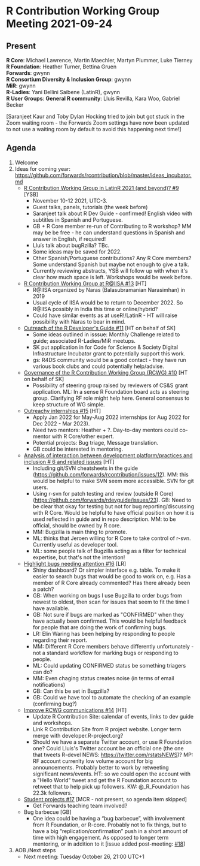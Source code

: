 # R Contribution Working Group Meeting 2021-09-24

## Present

**R Core**: Michael Lawrence, Martin Maechler, Martyn Plummer, Luke Tierney      
**R Foundation**:  Heather Turner, Bettina Gruen  
**Forwards**: gwynn  
**R Consortium Diversity & Inclusion Group**: gwynn  
**MiR**: gwynn   
**R-Ladies**: Yani Bellini Saibene (LatinR), gwynn  
**R User Groups**:
**General R community**: Lluís Revilla, Kara Woo, Gabriel Becker  

[Saranjeet Kaur and Toby Dylan Hocking tried to join but got stuck in the Zoom waiting room - the Forwards Zoom settings have now been updated to not use a waiting room by default to avoid this happening next time!]

## Agenda

1. Welcome
2. Ideas for coming year: https://github.com/forwards/rcontribution/blob/master/ideas_incubator.md
    - [R Contribution Working Group in LatinR 2021 (and beyond)? #9](https://github.com/forwards/rcontribution/issues/9) [YSB]
        - November 10-12 2021, UTC-3.
        - Guest talks, panels, tutorials (the week before)
        - Saranjeet talk about R Dev Guide - confirmed! English video with subtitles in Spanish and Portuguese.
        - GB + R Core member re-run of Contributing to R workshop? MM may be be free - he can understand questions in Spanish and answer in English, if required!
        - Lluís talk about bugRzilla? TBc.
        - Some ideas may be saved for 2022.
        - Other Spanish/Portuguese contributions? Any R Core members? Some understand Spanish but maybe not enough to give a talk.
        - Currently reviewing abstracts, YSB will follow up with when it's clear how much space is left. Workshops would be week before.
    - [R Contribution Working Group at R@IISA #13](https://github.com/forwards/rcontribution/issues/13) [HT] 
        - R@IISA organized by Naras (Balasubramanian Narasimhan) in 2019
        - Usual cycle of IISA would be to return to December 2022. So R@IISA possibly in India this time or online/hybrid?
        - Could have similar events as at useR!/LatinR - HT will raise possibility with Naras to bear in mind.
    - [Outreach of the R Developer's Guide #11](https://github.com/forwards/rcontribution/issues/11) [HT on behalf of SK]
        - Some ideas outlined in isssue: Monthly Challenge related to guide; associated R-Ladies/MiR meetups.
        - SK put application in for Code for Science & Society Digital Infrastructure Incubator grant to potentially support this work.
        - gs: R4DS community would be a good contact - they have run various book clubs and could potentially help/advise. 
    - [Governance of the R Contribution Working Group (RCWG) #10](https://github.com/forwards/rcontribution/issues/10) [HT on behalf of SK]
        - Possibility of steering group raised by reviewers of CS&S grant application. ML: In a sense R Foundation board acts as steering group. Clarifying RF role might help here. General consensus to keep structure of WG simple.
    - [Outreachy internships #15](https://github.com/forwards/rcontribution/issues/15) [HT]
        - Apply Jan 2022 for May-Aug 2022 internships (or Aug 2022 for Dec 2022 - Mar 2023).
        - Need two mentors: Heather + ?. Day-to-day mentors could co-mentor with R Core/other expert.
        - Potential projects: Bug triage, Message translation.
        - GB could be interested in mentoring.
    - [Analysis of interaction between development platform/practices and inclusion # 6 and related issues](https://github.com/forwards/rcontribution/issues/10) [HT]
        - Including git/SVN cheatsheets in the guide (https://github.com/forwards/rcontribution/issues/12). MM: this would be helpful to make SVN seem more accessible. SVN for git users.
        - Using r-svn for patch testing and review (outside R Core) (https://github.com/forwards/rdevguide/issues/23). GB: Need to be clear that okay for testing but not for bug reporting/discussing with R Core. Would be helpful to have official position on how it is used reflected in guide and in repo description. MM: to be official, should be owned by R core.
        - MM: Bugzilla is main thing to promote.
        - ML: thinks that Jeroen willing for R Core to take control of r-svn. Currently useful as developer tool.
        - ML: some people talk of Bugzilla acting as a filter for technical expertise, but that's not the intention!
    - [Highlight bugs needing attention #16](https://github.com/forwards/rcontribution/issues/16) [LR]
        - Shiny dashboard? Or simpler interface e.g. table. To make it easier to search bugs that would be good to work on, e.g. Has a member of R Core already commented? Has there already been a patch?
        - GB: When working on bugs I use Bugzilla to order bugs from newest to oldest, then scan for issues that seem to fit the time I have available. 
        - GB: Not sure if bugs are marked as "CONFIRMED" when they have actually been confirmed. This would be helpful feedback for people that are doing the work of confirming bugs.
        - LR: Elin Waring has been helping by responding to people regarding their report.
        - MM: Different R Core members behave differently unfortunately - not a standard workflow for marking bugs or responding to people.
        - ML: Could updating CONFIRMED status be something triagers can do?
        - MM: Even chaging status creates noise (in terms of email notifications)
        - GB: Can this be set in Bugzilla?
        - GB: Could we have tool to automate the checking of an example (confirming bug?)
    - [Improve RCWG communications #14](https://github.com/forwards/rcontribution/issues/14) [HT]
        - Update R Contribution Site: calendar of events, links to dev guide and workshops.
        - Link R Contribution Site from R project website. Longer term merge with developer.R-project.org?
        - Should we have a separate Twitter account, or use R Foundation one? Could Lluis's Twitter account be an official one (the one that tweets R-devel NEWS: https://twitter.com/rstatsNEWS)? MP: RF account currenlty low volume account for big announcements. Probably better to work by retweeting significant news/events. HT: so we could open the account with a "Hello World" tweet and get the R Foundation account to retweet that to help pick up followers. KW: @_R_Foundation has 22.3k followers.
    - [Student projects #17](https://github.com/forwards/rcontribution/issues/17) [MCR - not present, so agenda item skipped]
        - Get Forwards teaching team involved?
    -  Bug barbecue [GB]
        - One idea could be having a “bug barbecue”, with involvement from R Foundation, or R-core. Probably not to fix things, but to have a big “replication/confirmation” push in a short amount of time with high engagement. As opposed to longer term mentoring, or in addition to it [issue added post-meeting: [#18](https://github.com/forwards/rcontribution/issues/18)]
5. AOB /Next steps
    - Next meeting: Tuesday October 26, 21:00 UTC+1
    
    
